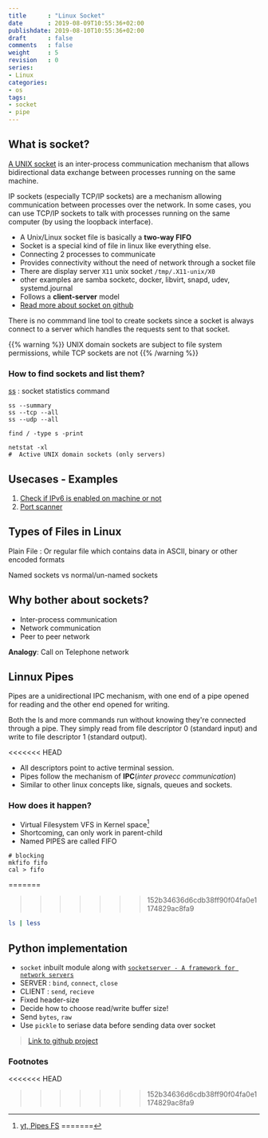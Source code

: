 ```yaml
---
title      : "Linux Socket"
date       : 2019-08-09T10:55:36+02:00
publishdate: 2019-08-10T10:55:36+02:00
draft      : false
comments   : false
weight     : 5
revision   : 0
series:
- Linux
categories:
- os
tags:
- socket
- pipe
---
```


## What is socket?

[A UNIX socket](https://en.wikipedia.org/wiki/Unix_domain_socket) is an inter-process communication mechanism that allows bidirectional data exchange between processes running on the same machine.

IP sockets (especially TCP/IP sockets) are a mechanism allowing communication between processes over the network. In some cases, you can use TCP/IP sockets to talk with processes running on the same computer (by using the loopback interface).

* A Unix/Linux socket file is basically a **two-way FIFO**
* Socket is a special kind of file in linux like everything else.
* Connecting 2 processes to communicate
* Provides connectivity without the need of network through a socket file
* There are display server `X11` unix socket `/tmp/.X11-unix/X0`
* other examples are samba socketc, docker, libvirt, snapd, udev, systemd.journal
* Follows a **client-server** model
* [Read more about socket on github](https://github.com/avimehenwal/python.avimehenwal/blob/b7a55b5a30a353559d3a9cc59ea1c8d64d0b38bc/PortScanner/README.md)
<!-- more -->

There is no commmand line tool to create sockets since a socket is always connect to a server which handles the requests sent to that socket.


{{% warning %}}
 UNIX domain sockets are subject to file system permissions, while TCP sockets are not
{{% /warning %}}

### How to find sockets and list them?

[ss](https://www.cyberciti.biz/tips/linux-investigate-sockets-network-connections.html)
: socket statistics command

```
ss --summary
ss --tcp --all
ss --udp --all

find / -type s -print

netstat -xl
#  Active UNIX domain sockets (only servers)
```

## Usecases - Examples

1. [Check if IPv6 is enabled on machine or not](https://github.com/avimehenwal/python.avimehenwal/blob/b7a55b5a30a353559d3a9cc59ea1c8d64d0b38bc/IPv6/IPv6_checker.py)
2. [Port scanner](https://github.com/avimehenwal/python.avimehenwal/blob/master/PortScanner/PortScanner.py)


## Types of Files in Linux

Plain File
: Or regular file which contains data in ASCII, binary or other encoded formats

Named sockets vs normal/un-named sockets

## Why bother about sockets?

- Inter-process communication
- Network communication
- Peer to peer network

**Analogy**: Call on Telephone network

## Linnux Pipes

Pipes are a unidirectional IPC mechanism, with one end of a pipe opened for reading and the other end opened for writing.

Both the ls and more commands run without knowing they're connected through a pipe. They simply read from file descriptor 0 (standard input) and write to file descriptor 1 (standard output).

<<<<<<< HEAD
* All descriptors point to active terminal session.
* Pipes follow the mechanism of **IPC**(*inter provecc communication*)
* Similar to other linux concepts like, signals, queues and sockets.

### How does it happen?

* Virtual Filesystem VFS in Kernel space[^1]
* Shortcoming, can only work in parent-child
* Named PIPES are called FIFO

```
# blocking
mkfifo fifo
cal > fifo
```
=======
>>>>>>> 152b34636d6cdb38ff90f04fa0e1174829ac8fa9


```sh
ls | less
```

## Python implementation

* `socket` inbuilt module along with [`socketserver - A framework for network servers`](https://docs.python.org/3/library/socketserver.html#module-socketserver)
* SERVER : `bind`, `connect`, `close`
* CLIENT : `send`, `recieve`
* Fixed header-size
* Decide how to choose read/write buffer size!
* Send `bytes`, `raw`
* Use `pickle` to seriase data before sending data over socket

> [Link to github project](https://github.com/avimehenwal/python.avimehenwal/tree/master/SockerProgramming)

### Footnotes

<<<<<<< HEAD
[^1]: [yt, Pipes FS](https://youtu.be/2pTLehAj9fA)
=======
[^1]:
>>>>>>> 152b34636d6cdb38ff90f04fa0e1174829ac8fa9
[^2]:
